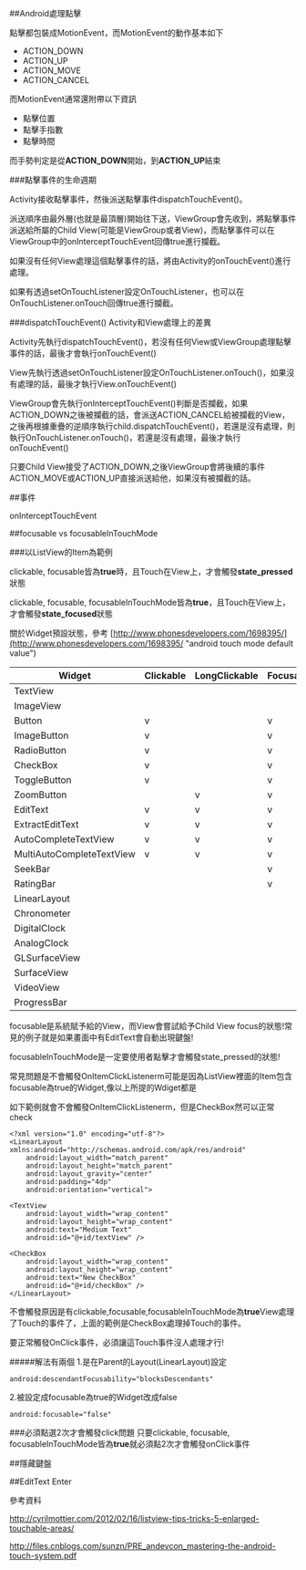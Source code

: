 ##Android處理點擊

點擊都包裝成MotionEvent，而MotionEvent的動作基本如下

- ACTION_DOWN
- ACTION_UP
- ACTION_MOVE
- ACTION_CANCEL

而MotionEvent通常還附帶以下資訊

- 點擊位置
- 點擊手指數
- 點擊時間

而手勢判定是從**ACTION_DOWN**開始，到**ACTION_UP**結束

###點擊事件的生命週期

Activity接收點擊事件，然後派送點擊事件dispatchTouchEvent()。

派送順序由最外層(也就是最頂層)開始往下送，ViewGroup會先收到，將點擊事件派送給所屬的Child View(可能是ViewGroup或者View)，而點擊事件可以在ViewGroup中的onInterceptTouchEvent回傳true進行攔截。

如果沒有任何View處理這個點擊事件的話，將由Activity的onTouchEvent()進行處理。

如果有透過setOnTouchListener設定OnTouchListener，也可以在OnTouchListener.onTouch回傳true進行攔截。

###dispatchTouchEvent() Activity和View處理上的差異

Activity先執行dispatchTouchEvent()，若沒有任何View或ViewGroup處理點擊事件的話，最後才會執行onTouchEvent()

View先執行透過setOnTouchListener設定OnTouchListener.onTouch()，如果沒有處理的話，最後才執行View.onTouchEvent()

ViewGroup會先執行onInterceptTouchEvent()判斷是否攔截，如果ACTION_DOWN之後被攔截的話，會派送ACTION_CANCEL給被攔截的View，之後再根據重疊的逆順序執行child.dispatchTouchEvent()，若還是沒有處理，則執行OnTouchListener.onTouch()，若還是沒有處理，最後才執行onTouchEvent()

只要Child View接受了ACTION_DOWN,之後ViewGroup會將後續的事件ACTION_MOVE或ACTION_UP直接派送給他，如果沒有被攔截的話。


##事件 

onInterceptTouchEvent


##focusable vs focusableInTouchMode

###以ListView的Item為範例

clickable, focusable皆為**true**時，且Touch在View上，才會觸發**state_pressed**狀態

clickable, focusable, focusableInTouchMode皆為**true**，且Touch在View上，才會觸發**state_focused**狀態

關於Widget預設狀態，參考 [http://www.phonesdevelopers.com/1698395/](http://www.phonesdevelopers.com/1698395/ "android touch mode default value")

| Widget                    	| Clickable 	| LongClickable 	| Focusable 	| FocusableInTouchMode 	|
|---------------------------	|-----------	|---------------	|-----------	|----------------------	|
| TextView                  	|           	|               	|           	|                      	|
| ImageView                 	|           	|               	|           	|                      	|
| Button                    	|     v     	|               	|     v     	|                      	|
| ImageButton               	|     v     	|               	|     v     	|                      	|
| RadioButton               	|     v     	|               	|     v     	|                      	|
| CheckBox                  	|     v     	|               	|     v     	|                      	|
| ToggleButton              	|     v     	|               	|     v     	|                      	|
| ZoomButton                	|           	|       v       	|     v     	|                      	|
| EditText                  	|     v     	|       v       	|     v     	|           v          	|
| ExtractEditText           	|     v     	|       v       	|     v     	|           v          	|
| AutoCompleteTextView      	|     v     	|       v       	|     v     	|           v          	|
| MultiAutoCompleteTextView 	|     v     	|       v       	|     v     	|           v          	|
| SeekBar                   	|           	|               	|     v     	|                      	|
| RatingBar                 	|           	|               	|     v     	|                      	|
| LinearLayout              	|           	|               	|           	|                      	|
| Chronometer               	|           	|               	|           	|                      	|
| DigitalClock              	|           	|               	|           	|                      	|
| AnalogClock               	|           	|               	|           	|                      	|
| GLSurfaceView             	|           	|               	|           	|                      	|
| SurfaceView               	|           	|               	|           	|                      	|
| VideoView                 	|           	|               	|           	|                      	|
| ProgressBar               	|           	|               	|           	|                      	|

focusable是系統賦予給的View，而View會嘗試給予Child View focus的狀態!常見的例子就是如果畫面中有EditText會自動出現鍵盤!

focusableInTouchMode是一定要使用者點擊才會觸發state_pressed的狀態!

常見問題是不會觸發OnItemClickListenerm可能是因為ListView裡面的Item包含focusable為true的Widget,像以上所提的Wdiget都是

如下範例就會不會觸發OnItemClickListenerm，但是CheckBox然可以正常check

    <?xml version="1.0" encoding="utf-8"?>
    <LinearLayout xmlns:android="http://schemas.android.com/apk/res/android"
	    android:layout_width="match_parent"
	    android:layout_height="match_parent"
	    android:layout_gravity="center"
	    android:padding="4dp"
	    android:orientation="vertical">
    
    <TextView
	    android:layout_width="wrap_content"
	    android:layout_height="wrap_content"
	    android:text="Medium Text"
	    android:id="@+id/textView" />
    
    <CheckBox
	    android:layout_width="wrap_content"
	    android:layout_height="wrap_content"
	    android:text="New CheckBox"
	    android:id="@+id/checkBox" />
    </LinearLayout>

不會觸發原因是有clickable,focusable,focusableInTouchMode為**true**View處理了Touch的事件了，上面的範例是CheckBox處理掉Touch的事件。

要正常觸發OnClick事件，必須讓這Touch事件沒人處理才行!


#####解法有兩個
1.是在Parent的Layout(LinearLayout)設定

    android:descendantFocusability="blocksDescendants"

2.被設定成focusable為true的Widget改成false

    android:focusable="false"

###必須點選2次才會觸發click問題
只要clickable, focusable, focusableInTouchMode皆為**true**就必須點2次才會觸發onClick事件



##隱藏鍵盤



##EditText Enter


參考資料

http://cyrilmottier.com/2012/02/16/listview-tips-tricks-5-enlarged-touchable-areas/

http://files.cnblogs.com/sunzn/PRE_andevcon_mastering-the-android-touch-system.pdf
